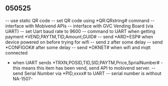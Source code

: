 ## 050525
-- use static QR code
-- set QR code using *QR:QRstring# command
-- interface with Mobivend APIs
-- interface with GVC Vending Board (via UART)
-- set Uart baud rate to 9600
-- command to UART when getting payment *VEND,PAYTM,TID,Amount,GUID#
-- send *ARD+ESP# when device powered on before trying for wifi
-- send z after some delay
-- send *CONFIGOK# after some delay
-- send *OKNET# when wifi and mqtt connected
- when UART sends *TRXN,POSID,TID,SID,PAYTM,Price,SprialNumber# - this means this item has been vend, send API to mobivend server.
-- send Serial Number via *PID,xxxx# to UART
-- serial number is without NA-1507-

